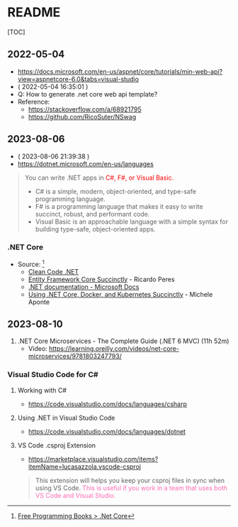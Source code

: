 # README

[TOC]

## 2022-05-04

- https://docs.microsoft.com/en-us/aspnet/core/tutorials/min-web-api?view=aspnetcore-6.0&tabs=visual-studio
- ( 2022-05-04 16:35:01 )
- Q: How to generate .net core web api template?
- Reference:
  - https://stackoverflow.com/a/68921795
  - https://github.com/RicoSuter/NSwag

## 2023-08-06

- ( 2023-08-06 21:39:38 )
- https://dotnet.microsoft.com/en-us/languages

> You can write .NET apps in <font color="red">C#, F#, or Visual Basic.</font>
>  - C# is a simple, modern, object-oriented, and type-safe programming language.
>  - F# is a programming language that makes it easy to write succinct, robust, and performant code.
>  - Visual Basic is an approachable language with a simple syntax for building type-safe, object-oriented apps.

### .NET Core

- Source: [^1]
  * [Clean Code .NET](https://github.com/thangchung/clean-code-dotnet)
  * [Entity Framework Core Succinctly](https://www.syncfusion.com/succinctly-free-ebooks/entity-frame-work-core-succinctly) - Ricardo Peres
  * [.NET documentation - Microsoft Docs](https://docs.microsoft.com/en-us/dotnet/)
  * [Using .NET Core, Docker, and Kubernetes Succinctly](https://www.syncfusion.com/ebooks/using-netcore-docker-and-kubernetes-succinctly) - Michele Aponte

[^1]: [Free Programming Books > .Net Core](https://github.com/EbookFoundation/free-programming-books/blob/main/books/free-programming-books-langs.md#net-core)

## 2023-08-10

1. .NET Core Microservices - The Complete Guide (.NET 6 MVC) (11h 52m)
    - Video: https://learning.oreilly.com/videos/net-core-microservices/9781803247793/

### Visual Studio Code for C#

1. Working with C#
    - https://code.visualstudio.com/docs/languages/csharp

2. Using .NET in Visual Studio Code
    - https://code.visualstudio.com/docs/languages/dotnet

3. VS Code .csproj Extension
    - https://marketplace.visualstudio.com/items?itemName=lucasazzola.vscode-csproj

    > This extension will helps you keep your csproj files in sync when using VS Code. <font color='hotpink'>This is useful if you work in a team that uses both VS Code and Visual Studio.</font>

